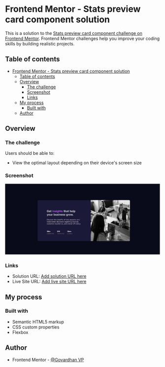 # Frontend Mentor - Stats preview card component solution

This is a solution to the [Stats preview card component challenge on Frontend Mentor](https://www.frontendmentor.io/challenges/stats-preview-card-component-8JqbgoU62). Frontend Mentor challenges help you improve your coding skills by building realistic projects. 

## Table of contents

- [Frontend Mentor - Stats preview card component solution](#frontend-mentor---stats-preview-card-component-solution)
  - [Table of contents](#table-of-contents)
  - [Overview](#overview)
    - [The challenge](#the-challenge)
    - [Screenshot](#screenshot)
    - [Links](#links)
  - [My process](#my-process)
    - [Built with](#built-with)
  - [Author](#author)



## Overview

### The challenge

Users should be able to:

- View the optimal layout depending on their device's screen size

### Screenshot

![](./preview.jpg)



### Links

- Solution URL: [Add solution URL here](https://github.com/Top-Trekx-Im-gvp-98/Stats-preview-card-component)
- Live Site URL: [Add live site URL here](https://stats-preview-card-component-im-gvp-9.netlify.app/)

## My process

### Built with

- Semantic HTML5 markup
- CSS custom properties
- Flexbox



## Author

- Frontend Mentor - [@Govardhan VP](https://www.frontendmentor.io/profile/Top-Trekx-Im-gvp-98)

